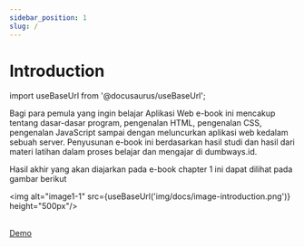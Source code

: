 ```yaml
---
sidebar_position: 1
slug: /
---
```


# Introduction

import useBaseUrl from '@docusaurus/useBaseUrl';

Bagi para pemula yang ingin belajar Aplikasi Web e-book ini mencakup tentang dasar-dasar program, pengenalan HTML, pengenalan CSS, pengenalan JavaScript sampai dengan meluncurkan aplikasi web kedalam sebuah server. Penyusunan e-book ini berdasarkan hasil studi dan hasil dari materi latihan dalam proses belajar dan mengajar di dumbways.id.

Hasil akhir yang akan diajarkan pada e-book chapter 1 ini dapat dilihat pada gambar berikut

<img alt="image1-1" src={useBaseUrl('img/docs/image-introduction.png')} height="500px"/>
<br/>
<br/>
<div>
<a class="btn-demo" href="https://personal-web-kappa.vercel.app/index.html">
Demo
</a>
</div>
